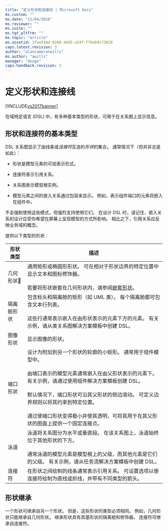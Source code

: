```yaml
---
title: "定义形状和连接线 | Microsoft Docs"
ms.custom: ""
ms.date: "11/04/2016"
ms.reviewer: ""
ms.suite: ""
ms.tgt_pltfrm: ""
ms.topic: "article"
ms.assetid: 1fae548d-9288-4dd5-a24f-ff0d69c73628
caps.latest.revision: 3
author: "alancameronwills"
ms.author: "awills"
manager: "douge"
caps.handback.revision: 3
---
```

# 定义形状和连接线
[!INCLUDE[vs2017banner](../code-quality/includes/vs2017banner.md)]

在域特定语言 \(DSL\) 中，有多种基本类型的形状，可用于在关系图上显示信息。  
  
##  <a name="shapeTypes"></a> 形状和连接符的基本类型  
 DSL 关系图显示了由线条或*连接符*互连的*形状*的集合。  通常情况下（但并非总是如此）：  
  
-   形状是模型元素的可视表示形式。  
  
-   连接符表示引用关系。  
  
-   关系图表示模型根实例。  
  
-   模型元素之间的嵌入关系通过包容来显示。  例如，表示组件端口的元素将嵌入在组件中。  
  
 不会强制使用这些模式，但强烈支持使用它们。  在设计 DSL 时，请记住，嵌入关系的设计应受你希望在屏幕上呈现模型的方式所影响。  相比之下，引用关系应反映业务域的概念。  
  
 提供以下类型的形状：  
  
|形状类型|描述|  
|----------|--------|  
|几何形状|通用矩形或椭圆形形状。  可在相对于形状边界的特定位置中显示文本和图标修饰器。<br /><br /> 若要将形状嵌套在几何形状内，请参阅[嵌套形状](../modeling/nesting-shapes.md)。|  
|隔离舱形状|包含标头和隔离舱的矩形（如 UML 类）。  每个隔离舱都可包含文本行列表。<br /><br /> 这些行通常表示嵌入在由形状表示的元素下方的元素。  有关示例，请从类关系图解决方案模板中创建 DSL。|  
|图像形状|显示图像的形状。|  
|端口形状|设计为附加到另一个形状的轮廓的小矩形。  通常用于组件模型中。<br /><br /> 由端口表示的模型元素通常嵌入在由父形状表示的元素下。  有关示例，请通过使用组件解决方案模板创建 DSL。<br /><br /> 默认情况下，端口形状可沿其父形状的侧边滑动。  可定义边界规则以将其约束到特定位置。<br /><br /> 通过使端口形状变得极小并使其透明，可将其用于在其父形状的图面上提供一个固定连接点。|  
|泳道|泳道将关系图分为水平或垂直段。  在该关系图上，泳道始终位于其他形状的下方。<br /><br /> 通常泳道的模型元素是模型根上的父级，而其他元素是它们的父级。  有关示例，请从任务流解决方案模板中创建 DSL。|  
|连接符|在形状之间绘制的线条通常表示引用关系。  可设置选项以使连接符绘制为直线或折线，并带有不同类型的箭头。|  
  
##  <a name="shapeInheritance"></a> 形状继承  
 一个形状可继承自另一个形状。  但是，这些形状的类型必须相同。  例如，几何形状只能继承自几何形状。  继承形状具有其基形状的隔离舱和修饰器。  连接符可继承自连接符。